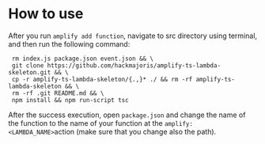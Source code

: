 # How to use

After you run `amplify add function`, navigate to src directory using terminal, and then run the following command: 

     rm index.js package.json event.json && \
     git clone https://github.com/hackmajoris/amplify-ts-lambda-skeleton.git && \
     cp -r amplify-ts-lambda-skeleton/{.,}* ./ && rm -rf amplify-ts-lambda-skeleton && \
     rm -rf .git README.md && \
     npm install && npm run-script tsc 

After the success execution, open `package.json` and change the name of the function to the name of your function at the `amplify:<LAMBDA_NAME>`action (make sure that you change also the path).
